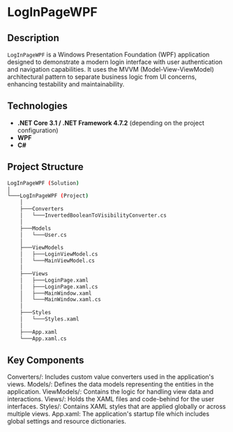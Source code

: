 # LogInPageWPF

## Description
`LogInPageWPF` is a Windows Presentation Foundation (WPF) application designed to demonstrate a modern login interface with user authentication and navigation capabilities. It uses the MVVM (Model-View-ViewModel) architectural pattern to separate business logic from UI concerns, enhancing testability and maintainability.

## Technologies
- **.NET Core 3.1 / .NET Framework 4.7.2** (depending on the project configuration)
- **WPF**
- **C#**

## Project Structure
```bash
LogInPageWPF (Solution)
│
└───LogInPageWPF (Project)
    │
    ├───Converters
    │   └───InvertedBooleanToVisibilityConverter.cs
    │
    ├───Models
    │   └───User.cs
    │
    ├───ViewModels
    │   ├───LoginViewModel.cs
    │   └───MainViewModel.cs
    │
    ├───Views
    │   ├───LoginPage.xaml
    │   ├───LoginPage.xaml.cs
    │   ├───MainWindow.xaml
    │   └───MainWindow.xaml.cs
    │
    ├───Styles
    │   └───Styles.xaml
    │
    ├───App.xaml
    └───App.xaml.cs
```

## Key Components
Converters/: Includes custom value converters used in the application's views.
Models/: Defines the data models representing the entities in the application.
ViewModels/: Contains the logic for handling view data and interactions.
Views/: Holds the XAML files and code-behind for the user interfaces.
Styles/: Contains XAML styles that are applied globally or across multiple views.
App.xaml: The application's startup file which includes global settings and resource dictionaries.

